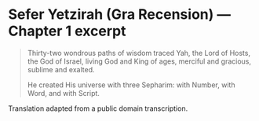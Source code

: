 # Sefer Yetzirah (Gra Recension) — Chapter 1 excerpt

> Thirty-two wondrous paths of wisdom traced Yah, the Lord of Hosts, the God of Israel, living God and King of ages, merciful and gracious, sublime and exalted.
>
> He created His universe with three Sepharim: with Number, with Word, and with Script.

Translation adapted from a public domain transcription.
